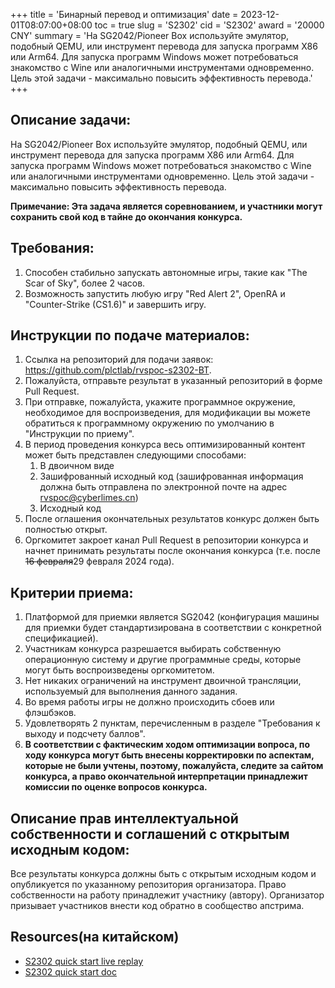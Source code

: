 +++
title = 'Бинарный перевод и оптимизация'
date = 2023-12-01T08:07:00+08:00
toc = true
slug = 'S2302'
cid = 'S2302'
award = '20000 CNY'
summary = 'На SG2042/Pioneer Box используйте эмулятор, подобный QEMU, или инструмент перевода для запуска программ X86 или Arm64. Для запуска программ Windows может потребоваться знакомство с Wine или аналогичными инструментами одновременно. Цель этой задачи - максимально повысить эффективность перевода.'
+++

## Описание задачи:

На SG2042/Pioneer Box используйте эмулятор, подобный QEMU, или инструмент перевода для запуска программ X86 или Arm64. Для запуска программ Windows может потребоваться знакомство с Wine или аналогичными инструментами одновременно. Цель этой задачи - максимально повысить эффективность перевода.

**Примечание: Эта задача является соревнованием, и участники могут сохранить свой код в тайне до окончания конкурса.**

## Требования:

1. Способен стабильно запускать автономные игры, такие как "The Scar of Sky", более 2 часов.
2. Возможность запустить любую игру "Red Alert 2", OpenRA и "Counter-Strike (CS1.6)" и завершить игру.

## Инструкции по подаче материалов:

1. Ссылка на репозиторий для подачи заявок: https://github.com/plctlab/rvspoc-s2302-BT.
2. Пожалуйста, отправьте результат в указанный репозиторий в форме Pull Request.
3. При отправке, пожалуйста, укажите программное окружение, необходимое для воспроизведения, для модификации вы можете обратиться к программному окружению по умолчанию в "Инструкции по приему".
4. В период проведения конкурса весь оптимизированный контент может быть представлен следующими способами:
   1. В двоичном виде
   2. Зашифрованный исходный код (зашифрованная информация должна быть отправлена по электронной почте на адрес rvspoc@cyberlimes.cn)
   3. Исходный код
5. После оглашения окончательных результатов конкурс должен быть полностью открыт.
6. Оргкомитет закроет канал Pull Request в репозитории конкурса и начнет принимать результаты после окончания конкурса (т.е. после ~~16 февраля~~29 февраля 2024 года).

## Критерии приема:

1. Платформой для приемки является SG2042 (конфигурация машины для приемки будет стандартизирована в соответствии с конкретной спецификацией).
2. Участникам конкурса разрешается выбирать собственную операционную систему и другие программные среды, которые могут быть воспроизведены оргкомитетом.
3. Нет никаких ограничений на инструмент двоичной трансляции, используемый для выполнения данного задания.
4. Во время работы игры не должно происходить сбоев или флэшбэков.
5. Удовлетворять 2 пунктам, перечисленным в разделе "Требования к выходу и подсчету баллов".
6. **В соответствии с фактическим ходом оптимизации вопроса, по ходу конкурса могут быть внесены корректировки по аспектам, которые не были учтены, поэтому, пожалуйста, следите за сайтом конкурса, а право окончательной интерпретации принадлежит комиссии по оценке вопросов конкурса.**

## Описание прав интеллектуальной собственности и соглашений с открытым исходным кодом:

Все результаты конкурса должны быть с открытым исходным кодом и опубликуется по указанному репозитория организатора. Право собственности на работу принадлежит участнику (автору). Организатор призывает участников внести код обратно в сообщество апстрима.

## Resources(на китайском)

- [S2302 quick start live replay](https://www.bilibili.com/video/BV1YQ4y1w7aJ/)
- [S2302 quick start doc](https://github.com/plctlab/rvspoc/blob/main/Docs/S2302/S2302.md)
